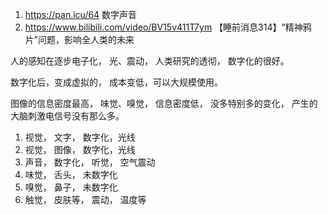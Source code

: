 1. https://pan.icu/64  数字声音
2. https://www.bilibili.com/video/BV15v411T7ym  【睡前消息314】“精神鸦片”问题，影响全人类的未来


人的感知在逐步电子化， 光、震动， 人类研究的透彻， 数字化的很好。

数字化后，变成虚拟的， 成本变低，可以大规模使用。

图像的信息密度最高， 味觉、嗅觉， 信息密度低， 没多特别多的变化， 产生的大脑刺激电信号没有那么多。

1. 视觉， 文字， 数字化，光线
2. 视觉， 图像， 数字化，光线
3. 声音， 数字化， 听觉， 空气震动
4. 味觉， 舌头， 未数字化
5. 嗅觉， 鼻子， 未数字化
6. 触觉， 皮肤等， 震动， 温度等